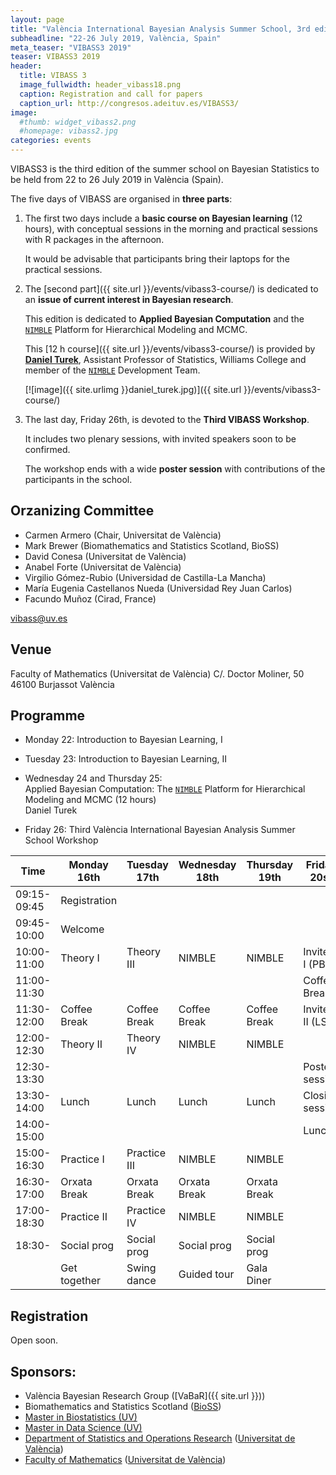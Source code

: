 ```yaml
---
layout: page
title: "València International Bayesian Analysis Summer School, 3rd edition"
subheadline: "22-26 July 2019, València, Spain"
meta_teaser: "VIBASS3 2019"
teaser: VIBASS3 2019
header:
  title: VIBASS 3
  image_fullwidth: header_vibass18.png
  caption: Registration and call for papers
  caption_url: http://congresos.adeituv.es/VIBASS3/
image:
  #thumb: widget_vibass2.png
  #homepage: vibass2.jpg
categories: events
---
```


VIBASS3 is the third edition of the summer school on Bayesian
Statistics to be held from 22 to 26 July 2019 in València
(Spain). 

The five days of VIBASS are organised in __three parts__:

1. The first two days include a __basic course on Bayesian learning__ (12 hours), with conceptual sessions in the morning and practical sessions with R packages in the afternoon.

	It would be advisable that participants bring their laptops for the practical sessions.

2. The [second part]({{ site.url }}/events/vibass3-course/) is dedicated to an __issue of current interest in Bayesian research__. 

	This edition is dedicated to __Applied Bayesian Computation__ and the [`NIMBLE`](https://r-nimble.org/) Platform for Hierarchical Modeling and MCMC.

	This [12 h course]({{ site.url }}/events/vibass3-course/) is provided by [__Daniel Turek__](https://danielturek.weebly.com), Assistant Professor of Statistics, Williams College and member of the [`NIMBLE`](https://r-nimble.org/) Development Team.

    [![image]({{ site.urlimg }}daniel_turek.jpg)]({{ site.url }}/events/vibass3-course/)



3. The last day, Friday 26th, is devoted to the __Third VIBASS Workshop__.

	It includes two plenary sessions, with invited speakers soon to be confirmed.
	    
	The workshop ends with a wide __poster session__ with contributions of the participants in the school.


## Orzanizing Committee

- Carmen Armero (Chair, Universitat de València)
- Mark Brewer (Biomathematics and Statistics Scotland, BioSS)
- David Conesa (Universitat de València)
- Anabel Forte (Universitat de València)
- Virgilio Gómez-Rubio (Universidad de Castilla-La Mancha)
- María Eugenia Castellanos Nueda (Universidad Rey Juan Carlos)
- Facundo Muñoz (Cirad, France)

[vibass@uv.es](mailto:vibass@uv.es)

## Venue

Faculty of Mathematics (Universitat de València)
C/. Doctor Moliner, 50
46100 Burjassot
València


## Programme

-   Monday 22: Introduction to Bayesian Learning, I

-   Tuesday 23: Introduction to Bayesian Learning, II

-   Wednesday 24 and Thursday 25:\
    Applied Bayesian Computation: The [`NIMBLE`](https://r-nimble.org/) Platform for Hierarchical Modeling and MCMC (12 hours)\
    Daniel Turek

-   Friday 26: Third València International Bayesian Analysis
    Summer School Workshop


  Time         | Monday 16th   | Tuesday 17th  | Wednesday 18th  | Thursday 19th  | Friday 20st
-------------  | --------------| --------------| ----------------| ---------------| ---------------------
  09:15-09:45  | Registration  |               |                 |                | 
  09:45-10:00  | Welcome       |               |                 |                | 
  10:00-11:00  | Theory I      | Theory III    | NIMBLE          | NIMBLE         | Invited I (PB)
  11:00-11:30  |               |               |                 |                | Coffee Break
  11:30-12:00  | Coffee Break  | Coffee Break  | Coffee Break    | Coffee Break   | Invited II (LS)
  12:00-12:30  | Theory II     | Theory IV     | NIMBLE          | NIMBLE         | 
  12:30-13:30  |               |               |                 |                | Poster session
  13:30-14:00  | Lunch         | Lunch         | Lunch           | Lunch          | Closing session
  14:00-15:00  |               |               |                 |                | Lunch
  15:00-16:30  | Practice I    | Practice III  | NIMBLE          | NIMBLE         | 
  16:30-17:00  | Orxata Break  | Orxata Break  | Orxata Break    | Orxata Break   | 
  17:00-18:30  | Practice II   | Practice IV   | NIMBLE          | NIMBLE         | 
  18:30-       | Social prog   | Social prog   | Social prog     | Social prog    | 
               | Get together  | Swing dance   | Guided tour     | Gala Diner     | 


## Registration

Open soon.


<!--
- Full participation: basic course, `NIMBLE` course and Workshop

| | before May 15th | After May 15th |
---------|-----------------------:|--------------:
 Student | 260 | 320
 Academia | 375 | 475
 Industry | 500 | 650

- Partial participation: `NIMBLE` course and Workshop

| | before May 15th | After May 15th |
---------|-----------------------:|--------------:
 Student | 200 | 260
 Academia | 300 | 400
 Industry | 400 | 550


Prices are in euros (€).
The registration fee includes: Coffee and orxata breaks, lunches, documentation, summer school dinner (Thursday 19) and participation in the Second VIBASS Workshop.

Participants in VIBASS2 are encouraged to present a __poster__ with their research or projects. The maximum size of the posters is 120 height × 90 width cm.
Abstracts must include the title of the paper, name(s) of the author(s) and of the communicating author and a brief abstract with less than 151 words.

- [Registration form](http://congresos.adeituv.es/VIBASS2)
-->

## Sponsors:

- València Bayesian Research Group ([VaBaR]({{ site.url }}))
- Biomathematics and Statistics Scotland ([BioSS](http://www.bioss.ac.uk/))
- [Master in Biostatistics (UV)](https://www.uv.es/uvweb/master-biostatistics/en/master-s-degree-biostatistics-1285882529090.html)
- [Master in Data Science (UV)](https://www.uv.es/uvweb/master-data-science/en/master-s-degree-data-science-1285949661373.html)
- [Department of Statistics and Operations Research](http://www.uv.es/eio) ([Universitat de València](http://www.uv.es/))
- [Faculty of Mathematics](http://www.uv.es/matematiques) ([Universitat de València](http://www.uv.es/))

<img class="t60" src="{{ site.urlimg }}footer_vibass17.png" alt="">
